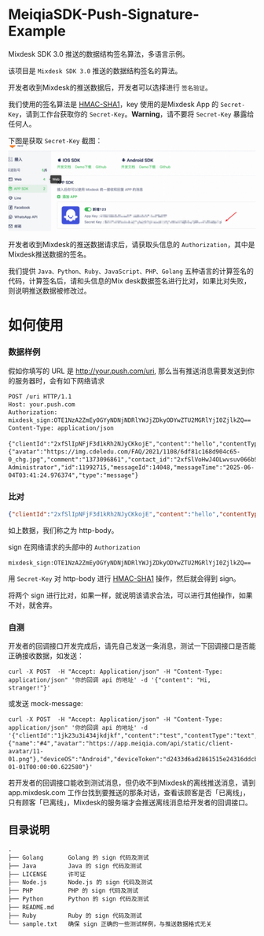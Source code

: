 # MeiqiaSDK-Push-Signature-Example
Mixdesk SDK 3.0 推送的数据结构签名算法，多语言示例。


该项目是 `Mixdesk SDK 3.0` 推送的数据结构签名的算法。

开发者收到Mixdesk的推送数据后，开发者可以选择进行 `签名验证`。

我们使用的签名算法是 [HMAC-SHA1](https://en.wikipedia.org/wiki/Hash-based_message_authentication_code)，key 使用的是Mixdesk App 的 `Secret-Key`，请到工作台获取你的 `Secret-Key`。**Warning**，请不要将 `Secret-Key` 暴露给任何人。

下图是获取 `Secret-Key` 截图：
![获取 Secret-Key 截图](doc/secret-key.png)

开发者收到Mixdesk的推送数据请求后，请获取头信息的 `Authorization`，其中是Mixdesk推送数据的签名。

我们提供 `Java、Python、Ruby、JavaScript、PHP、Golang` 五种语言的计算签名的代码，计算签名后，请和头信息的Mix desk数据签名进行比对，如果比对失败，则说明推送数据被修改过。

# 如何使用

### 数据样例

假如你填写的 URL 是 http://your.push.com/uri, 那么当有推送消息需要发送到你的服务器时，会有如下网络请求

```http
POST /uri HTTP/1.1
Host: your.push.com
Authorization: mixdesk_sign:OTE1NzA2ZmEyOGYyNDNjNDRlYWJjZDkyODYwZTU2MGRlYjI0ZjlkZQ==
Content-Type: application/json

{"clientId":"2xfSlIpNFjF3d1kRh2NJyCKkojE","content":"hello","contentType":"text","customizedData":{"avatar":"https://img.cdeledu.com/FAQ/2021/1108/6df81c168d904c65-0_chg.jpg","comment":"1373096861","contact_id":"2xfSlVoHwJ4OLwvsuv066bSBdDw","email":"","enterprise_id":1,"facebook_id":"","instagram_id":"","line_id":"","name":"rd_71041066","tags":null,"tel":"+8615725079823","telegram_id":"","track_id":""},"customizedId":"88899112233","deviceOS":"Android","deviceToken":"","fromName":"Super Administrator","id":11992715,"messageId":14048,"messageTime":"2025-06-04T03:41:24.976374","type":"message"}
```

### 比对

```json
{"clientId":"2xfSlIpNFjF3d1kRh2NJyCKkojE","content":"hello","contentType":"text","customizedData":{"avatar":"https://img.cdeledu.com/FAQ/2021/1108/6df81c168d904c65-0_chg.jpg","comment":"1373096861","contact_id":"2xfSlVoHwJ4OLwvsuv066bSBdDw","email":"","enterprise_id":1,"facebook_id":"","instagram_id":"","line_id":"","name":"rd_71041066","tags":null,"tel":"+8615725079823","telegram_id":"","track_id":""},"customizedId":"88899112233","deviceOS":"Android","deviceToken":"","fromName":"Super Administrator","id":11992715,"messageId":14048,"messageTime":"2025-06-04T03:41:24.976374","type":"message"}
```

如上数据，我们称之为 http-body。

sign 在网络请求的头部中的 `Authorization`

```http
mixdesk_sign:OTE1NzA2ZmEyOGYyNDNjNDRlYWJjZDkyODYwZTU2MGRlYjI0ZjlkZQ==
```

用 `Secret-Key` 对 http-body 进行  [HMAC-SHA1](https://en.wikipedia.org/wiki/Hash-based_message_authentication_code) 操作，然后就会得到 sign。

将两个 sign 进行比对，如果一样，就说明该请求合法，可以进行其他操作，如果不对，就舍弃。

### 自测

开发者的回调接口开发完成后，请先自己发送一条消息，测试一下回调接口是否能正确接收数据，如发送：

```
curl -X POST  -H "Accept: Application/json" -H "Content-Type: application/json" '你的回调 api 的地址' -d '{"content": "Hi, stranger!"}'
```

或发送 mock-message:

```
curl -X POST  -H "Accept: Application/json" -H "Content-Type: application/json" '你的回调 api 的地址' -d '{"clientId":"1jk23u3i434jkdjkf","content":"test","contentType":"text","customizedData":{"name":"#4","avatar":"https://app.meiqia.com/api/static/client-avatar/11-01.png"},"deviceOS":"Android","deviceToken":"d2433d6ad2861515e24316ddcbdg05eea23d","fromName":"Mixdesk","messageId":"111","messageTime":"2016-01-01T00:00:00.622580"}'
```

若开发者的回调接口能收到测试消息，但仍收不到Mixdesk的离线推送消息，请到 app.mixdesk.com 工作台找到要推送的那条对话，查看该顾客是否「已离线」，只有顾客「已离线」，Mixdesk的服务端才会推送离线消息给开发者的回调接口。

## 目录说明

```html
.
├── Golang       Golang 的 sign 代码及测试
├── Java         Java 的 sign 代码及测试
├── LICENSE      许可证
├── Node.js      Node.js 的 sign 代码及测试
├── PHP          PHP 的 sign 代码及测试
├── Python       Python 的 sign 代码及测试
├── README.md  
├── Ruby         Ruby 的 sign 代码及测试
└── sample.txt   确保 sign 正确的一些测试样例，与推送数据格式无关
```

